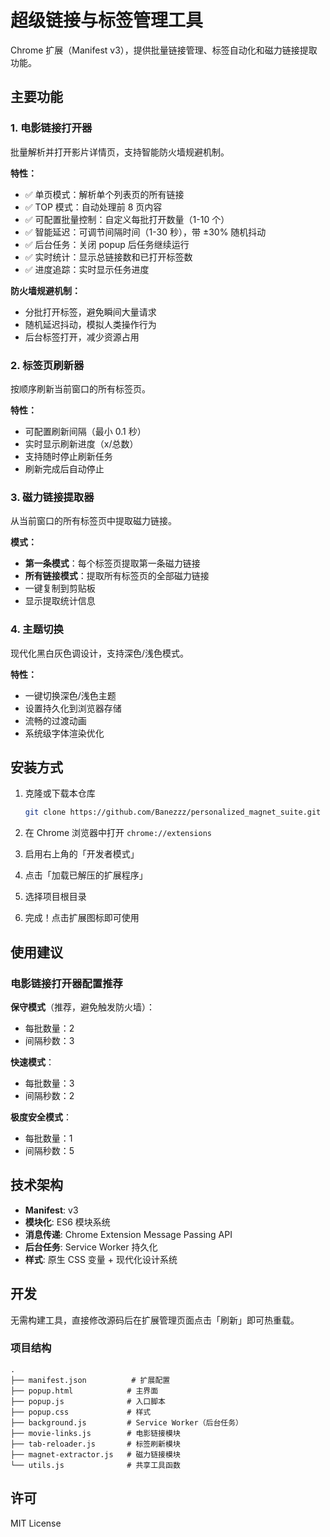# 超级链接与标签管理工具

Chrome 扩展（Manifest v3），提供批量链接管理、标签自动化和磁力链接提取功能。

## 主要功能

### 1. 电影链接打开器
批量解析并打开影片详情页，支持智能防火墙规避机制。

**特性：**
- ✅ 单页模式：解析单个列表页的所有链接
- ✅ TOP 模式：自动处理前 8 页内容
- ✅ 可配置批量控制：自定义每批打开数量（1-10 个）
- ✅ 智能延迟：可调节间隔时间（1-30 秒），带 ±30% 随机抖动
- ✅ 后台任务：关闭 popup 后任务继续运行
- ✅ 实时统计：显示总链接数和已打开标签数
- ✅ 进度追踪：实时显示任务进度

**防火墙规避机制：**
- 分批打开标签，避免瞬间大量请求
- 随机延迟抖动，模拟人类操作行为
- 后台标签打开，减少资源占用

### 2. 标签页刷新器
按顺序刷新当前窗口的所有标签页。

**特性：**
- 可配置刷新间隔（最小 0.1 秒）
- 实时显示刷新进度（x/总数）
- 支持随时停止刷新任务
- 刷新完成后自动停止

### 3. 磁力链接提取器
从当前窗口的所有标签页中提取磁力链接。

**模式：**
- **第一条模式**：每个标签页提取第一条磁力链接
- **所有链接模式**：提取所有标签页的全部磁力链接
- 一键复制到剪贴板
- 显示提取统计信息

### 4. 主题切换
现代化黑白灰色调设计，支持深色/浅色模式。

**特性：**
- 一键切换深色/浅色主题
- 设置持久化到浏览器存储
- 流畅的过渡动画
- 系统级字体渲染优化

## 安装方式

1. 克隆或下载本仓库
   ```bash
   git clone https://github.com/Banezzz/personalized_magnet_suite.git
   ```

2. 在 Chrome 浏览器中打开 `chrome://extensions`

3. 启用右上角的「开发者模式」

4. 点击「加载已解压的扩展程序」

5. 选择项目根目录

6. 完成！点击扩展图标即可使用

## 使用建议

### 电影链接打开器配置推荐

**保守模式**（推荐，避免触发防火墙）：
- 每批数量：2
- 间隔秒数：3

**快速模式**：
- 每批数量：3
- 间隔秒数：2

**极度安全模式**：
- 每批数量：1
- 间隔秒数：5

## 技术架构

- **Manifest**: v3
- **模块化**: ES6 模块系统
- **消息传递**: Chrome Extension Message Passing API
- **后台任务**: Service Worker 持久化
- **样式**: 原生 CSS 变量 + 现代化设计系统

## 开发

无需构建工具，直接修改源码后在扩展管理页面点击「刷新」即可热重载。

### 项目结构
```
.
├── manifest.json          # 扩展配置
├── popup.html            # 主界面
├── popup.js              # 入口脚本
├── popup.css             # 样式
├── background.js         # Service Worker（后台任务）
├── movie-links.js        # 电影链接模块
├── tab-reloader.js       # 标签刷新模块
├── magnet-extractor.js   # 磁力链接模块
└── utils.js              # 共享工具函数
```

## 许可

MIT License 